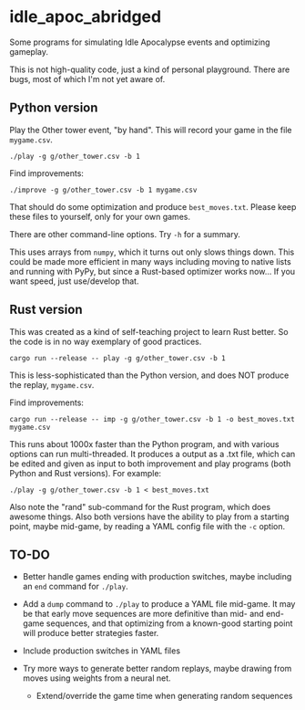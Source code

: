 # idle_apoc_abridged

Some programs for simulating Idle Apocalypse events and optimizing gameplay.

This is not high-quality code, just a kind of personal playground. There are bugs,
most of which I'm not yet aware of.

## Python version
Play the Other tower event, "by hand". This will record your game in the file `mygame.csv`.

 ```
 ./play -g g/other_tower.csv -b 1
 ```

Find improvements:

```
./improve -g g/other_tower.csv -b 1 mygame.csv
```

That should do some optimization and produce `best_moves.txt`. Please keep these files
to yourself, only for your own games.

There are other command-line options. Try `-h` for a summary.

This uses arrays from `numpy`, which it turns out only slows things down. This could be made
more efficient in many ways including moving to native lists and running with PyPy,
but since a Rust-based optimizer works now... If you want
speed, just use/develop that.

## Rust version

This was created as a kind of self-teaching project to learn Rust better. So the code is in
no way exemplary of good practices.

```
cargo run --release -- play -g g/other_tower.csv -b 1
```

This is less-sophisticated than the Python version, and does NOT produce the replay, `mygame.csv`.

Find improvements:

```
cargo run --release -- imp -g g/other_tower.csv -b 1 -o best_moves.txt mygame.csv
```

This runs about 1000x faster than the Python program, and with various options can run
multi-threaded. It produces a output as a .txt file, which can be edited and given as input to both
improvement and play programs (both Python and Rust versions). For example:

```
./play -g g/other_tower.csv -b 1 < best_moves.txt
```

Also note the "rand" sub-command for the Rust program, which does awesome things. Also both
versions have the ability to play from a starting point, maybe mid-game, by reading a YAML
config file with the `-c` option.

## TO-DO

* Better handle games ending with production switches, maybe including an `end` command
  for `./play`.

* Add a `dump` command to `./play` to produce a YAML file mid-game. It may be that early
  move sequences are more definitive than mid- and end-game sequences, and that optimizing
  from a known-good starting point will produce better strategies faster.

* Include production switches in YAML files

* Try more ways to generate better random replays, maybe drawing from moves using
  weights from a neural net.

  * Extend/override the game time when generating random sequences
